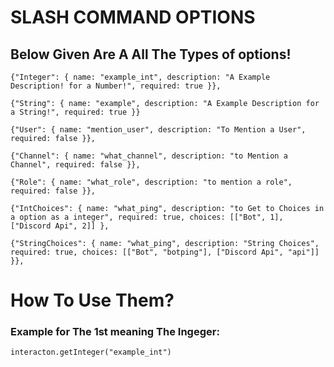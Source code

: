 # SLASH COMMAND OPTIONS

## Below Given Are A All The Types of options!

```
{"Integer": { name: "example_int", description: "A Example Description! for a Number!", required: true }},

{"String": { name: "example", description: "A Example Description for a String!", required: true }}

{"User": { name: "mention_user", description: "To Mention a User", required: false }},

{"Channel": { name: "what_channel", description: "to Mention a Channel", required: false }},

{"Role": { name: "what_role", description: "to mention a role", required: false }},

{"IntChoices": { name: "what_ping", description: "to Get to Choices in a option as a integer", required: true, choices: [["Bot", 1], ["Discord Api", 2]] },

{"StringChoices": { name: "what_ping", description: "String Choices", required: true, choices: [["Bot", "botping"], ["Discord Api", "api"]] }},
```

# How To Use Them?

### Example for The 1st meaning The Ingeger:

`interacton.getInteger("example_int")`